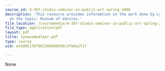 ```yaml
---
course_id: 4-367-studio-seminar-in-public-art-spring-2006
description: 'This resource provides information on the work done by Lynwood Walker
  on the topic: Museum of Vanitas.'
file_location: /coursemedia/4-367-studio-seminar-in-public-art-spring-2006/ee3d8517bf80239dd0d450c3fe6a2f17_lynwoodwalker.pdf
file_type: application/pdf
layout: pdf
title: lynwoodwalker.pdf
type: course
uid: ee3d8517bf80239dd0d450c3fe6a2f17

---
```

None